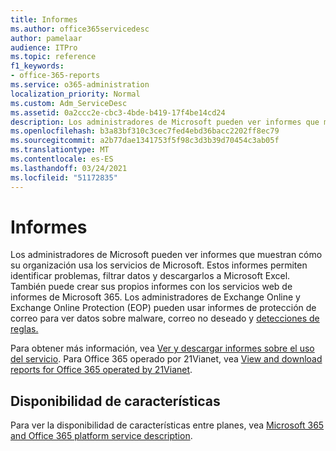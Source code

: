 ```yaml
---
title: Informes
ms.author: office365servicedesc
author: pamelaar
audience: ITPro
ms.topic: reference
f1_keywords:
- office-365-reports
ms.service: o365-administration
localization_priority: Normal
ms.custom: Adm_ServiceDesc
ms.assetid: 0a2ccc2e-cbc3-4bde-b419-17f4be14cd24
description: Los administradores de Microsoft pueden ver informes que muestran cómo su organización usa los servicios de Microsoft. Estos informes permiten identificar problemas, filtrar datos y descargarlos a Microsoft Excel. También puede crear sus propios informes con los servicios web de informes de Microsoft 365. Los administradores de Exchange Online y Exchange Online Protection (EOP) pueden usar informes de protección de correo para ver datos sobre malware, correo no deseado y detecciones de reglas.
ms.openlocfilehash: b3a83bf310c3cec7fed4ebd36bacc2202ff8ec79
ms.sourcegitcommit: a2b77dae1341753f5f98c3d3b39d70454c3ab05f
ms.translationtype: MT
ms.contentlocale: es-ES
ms.lasthandoff: 03/24/2021
ms.locfileid: "51172835"
---
```

# <a name="reports"></a>Informes

Los administradores de Microsoft pueden ver informes que muestran cómo su organización usa los servicios de Microsoft. Estos informes permiten identificar problemas, filtrar datos y descargarlos a Microsoft Excel. También puede crear sus propios informes con los servicios web de informes de Microsoft 365. Los administradores de Exchange Online y Exchange Online Protection (EOP) pueden usar informes de protección de correo para ver datos sobre malware, correo no deseado y [detecciones de reglas.](/exchange/monitoring/use-mail-protection-reports)
  
Para obtener más información, vea [Ver y descargar informes sobre el uso del servicio](/microsoft-365/admin/activity-reports/activity-reports). Para Office 365 operado por 21Vianet, vea [View and download reports for Office 365 operated by 21Vianet](/microsoft-365/admin/activity-reports/activity-reports).
  
## <a name="feature-availability"></a>Disponibilidad de características

Para ver la disponibilidad de características entre planes, vea [Microsoft 365 and Office 365 platform service description](office-365-platform-service-description.md).
